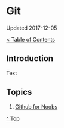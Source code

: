 # Git

Updated 2017-12-05

[< Table of Contents][0]

## Introduction

Text

## Topics

1. [Github for Noobs][1]

[^ Top][99]

[0]: ../README.md
[1]: github-for-noobs.md
[99]: README.md
